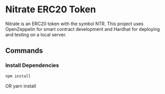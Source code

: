 # Nitrate ERC20 Token

Nitrate is an ERC20 token with the symbol NTR. This project uses OpenZeppelin for smart contract development and Hardhat for deploying and testing on a local server.

## Commands

### Install Dependencies

```bash
npm install
```
OR
yarn install